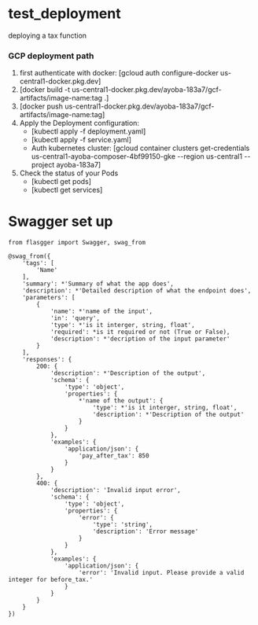 # test_deployment

deploying a tax function

### GCP deployment path

1. first authenticate with docker: [gcloud auth configure-docker us-central1-docker.pkg.dev]
2. [docker build -t us-central1-docker.pkg.dev/ayoba-183a7/gcf-artifacts/image-name:tag .]
3. [docker push us-central1-docker.pkg.dev/ayoba-183a7/gcf-artifacts/image-name:tag]
4. Apply the Deployment configuration:
   - [kubectl apply -f deployment.yaml] 
   - [kubectl apply -f service.yaml] 
   - Auth kubernetes cluster: [gcloud container clusters get-credentials us-central1-ayoba-composer-4bf99150-gke --region us-central1 --project ayoba-183a7] 
5. Check the status of your Pods
   - [kubectl get pods]
   - [kubectl get services]

# Swagger set up
```
from flasgger import Swagger, swag_from

@swag_from({
    'tags': [
        'Name'
    ],
    'summary': *'Summary of what the app does',
    'description': *'Detailed description of what the endpoint does',
    'parameters': [
        {
            'name': *'name of the input',
            'in': 'query',
            'type': *'is it interger, string, float',
            'required': *is it required or not (True or False),
            'description': *'decription of the input parameter'
        }
    ],
    'responses': {
        200: {
            'description': *'Description of the output',
            'schema': {
                'type': 'object',
                'properties': {
                    *'name of the output': {
                        'type': *'is it interger, string, float',
                        'description': *'Description of the output'
                    }
                }
            },
            'examples': {
                'application/json': {
                    'pay_after_tax': 850
                }
            }
        },
        400: {
            'description': 'Invalid input error',
            'schema': {
                'type': 'object',
                'properties': {
                    'error': {
                        'type': 'string',
                        'description': 'Error message'
                    }
                }
            },
            'examples': {
                'application/json': {
                    'error': 'Invalid input. Please provide a valid integer for before_tax.'
                }
            }
        }
    }
})
```
